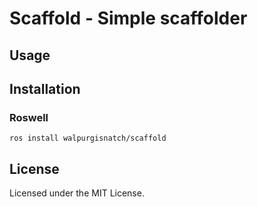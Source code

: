 # Scaffold - Simple scaffolder

## Usage

## Installation

### Roswell
`ros install walpurgisnatch/scaffold`

## License

Licensed under the MIT License.
